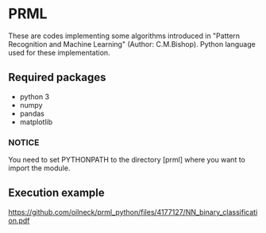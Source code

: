 # PRML
These are codes implementing some algorithms introduced in  "Pattern Recognition and Machine Learning" (Author: C.M.Bishop). Python language used for these implementation.
## Required packages
- python 3
- numpy
- pandas
- matplotlib
### NOTICE
You need to set PYTHONPATH to the directory [prml] where you want to import the module.

## Execution example
https://github.com/oilneck/prml_python/files/4177127/NN_binary_classification.pdf

